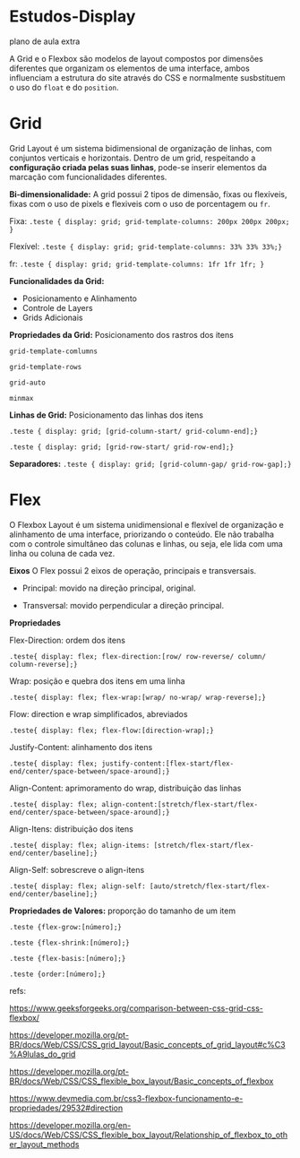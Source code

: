 # Estudos-Display
plano de aula extra

A Grid e o Flexbox são modelos de layout compostos por dimensões diferentes que organizam os elementos de uma interface, ambos influenciam a estrutura do site através do CSS e normalmente susbstituem o uso do `float` e do `position`.

# Grid
Grid Layout é um sistema bidimensional de organização de linhas, com conjuntos verticais e horizontais.
Dentro de um grid, respeitando a **configuração criada pelas suas linhas**, pode-se inserir elementos da marcação com funcionalidades diferentes.

**Bi-dimensionalidade:**
  A grid possui 2 tipos de dimensão, fixas ou flexíveis, fixas com o uso de pixels e flexiveis com o uso de porcentagem ou `fr`. 
  
  Fixa:
```.teste { display: grid; grid-template-columns: 200px 200px 200px; }```

Flexível:
```.teste { display: grid; grid-template-columns: 33% 33% 33%;}```

fr: 
```.teste { display: grid; grid-template-columns: 1fr 1fr 1fr; }```

**Funcionalidades da Grid:**
- Posicionamento e Alinhamento
- Controle de Layers
- Grids Adicionais

**Propriedades da Grid:**
Posicionamento dos rastros dos itens

`grid-template-comlumns`

`grid-template-rows`

`grid-auto`

`minmax`

**Linhas de Grid:**
Posicionamento das linhas dos itens

```.teste { display: grid; [grid-column-start/ grid-column-end];}```

```.teste { display: grid; [grid-row-start/ grid-row-end];}```

**Separadores:**
```.teste { display: grid; [grid-column-gap/ grid-row-gap];}```

# Flex
O Flexbox Layout é um sistema unidimensional e flexível de organização e alinhamento de uma interface, priorizando o conteúdo.
Ele não trabalha com o controle simultâneo das colunas e linhas, ou seja, ele lida com uma linha ou coluna de cada vez.

**Eixos**
O Flex possui 2 eixos de operação, principais e transversais.

- Principal:
movido na direção principal, original.

- Transversal:
movido perpendicular a direção principal.

**Propriedades** 

Flex-Direction:
ordem dos itens

```.teste{ display: flex; flex-direction:[row/ row-reverse/ column/ column-reverse];}```

Wrap:
posição e quebra dos itens em uma linha

```.teste{ display: flex; flex-wrap:[wrap/ no-wrap/ wrap-reverse];}```

Flow:
direction e wrap simplificados, abreviados

```.teste{ display: flex; flex-flow:[direction-wrap];}```

Justify-Content:
alinhamento dos itens

```.teste{ display: flex; justify-content:[flex-start/flex-end/center/space-between/space-around];}```

Align-Content:
aprimoramento do wrap, distribuição das linhas

```.teste{ display: flex; align-content:[stretch/flex-start/flex-end/center/space-between/space-around];}```

Align-Itens:
distribuição dos itens

```.teste{ display: flex; align-items: [stretch/flex-start/flex-end/center/baseline];}```

Align-Self:
sobrescreve o align-itens

```.teste{ display: flex; align-self: [auto/stretch/flex-start/flex-end/center/baseline];}```

**Propriedades de Valores:**
proporção do tamanho de um item

```.teste {flex-grow:[número];}```

```.teste {flex-shrink:[número];}```

```.teste {flex-basis:[número];}```

```.teste {order:[número];}```





refs:

https://www.geeksforgeeks.org/comparison-between-css-grid-css-flexbox/

https://developer.mozilla.org/pt-BR/docs/Web/CSS/CSS_grid_layout/Basic_concepts_of_grid_layout#c%C3%A9lulas_do_grid

https://developer.mozilla.org/pt-BR/docs/Web/CSS/CSS_flexible_box_layout/Basic_concepts_of_flexbox

https://www.devmedia.com.br/css3-flexbox-funcionamento-e-propriedades/29532#direction

https://developer.mozilla.org/en-US/docs/Web/CSS/CSS_flexible_box_layout/Relationship_of_flexbox_to_other_layout_methods
